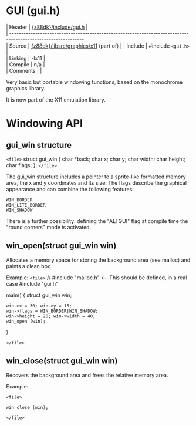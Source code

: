 # GUI (gui.h)

 | Header     | [{z88dk}/include/gui.h](https///raw.githubusercontent.com/z88dk/z88dk/master/include/gui.h)    |                       
 | -------------------------------------------------------------------------------------------------------------                       
 | Source     | [{z88dk}/libsrc/graphics/x11](https///github.com/z88dk/z88dk/tree/master/libsrc/graphics/x11) (part of)               |
 | Include    | #include `<gui.h>`             |                                                                                         
 | Linking    | -lx11                        |                                                                                         
 | Compile    | n/a                          |                                                                                         
 | Comments   |                              |                                                                                         

Very basic but portable windowing functions, based on the monochrome graphics library.

It is now part of the X11 emulation library.


# Windowing API

## gui_win structure

`<file>`
struct gui_win {
        char    *back;
        char    x;
        char    y;
        char    width;
        char    height;
        char    flags;
};
`</file>`

The gui_win structure includes a pointer to a sprite-like formatted memory area, the x and y coordinates and its size.
The flags describe the graphical appearance and can combine the following features:

    WIN_BORDER
    WIN_LITE_BORDER
    WIN_SHADOW

There is a further possibility: defining the "ALTGUI" flag at compile time the "round corners" mode is activated.





## win_open(struct gui_win win)

Allocates a memory space for storing the background area (see malloc) and paints a clean box.

Example:
`<file>`
// #include "malloc.h"  <--  This should be defined, in a real case
#include "gui.h"

main()
{
    struct gui_win win;

    win->x = 30; win->y = 15;
    win->flags = WIN_BORDER|WIN_SHADOW;
    win->height = 20; win->width = 40;
    win_open (win);
}

`</file>`


## win_close(struct gui_win win)

Recovers the background area and frees the relative memory area.

Example:

`<file>`

    win_close (win);

`</file>`

